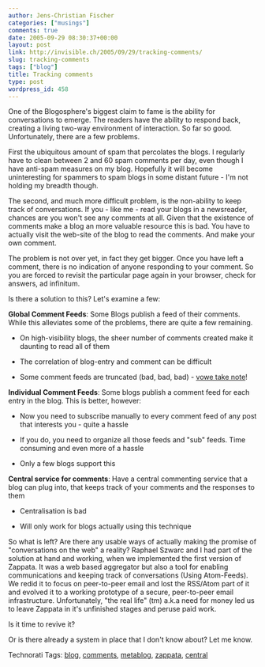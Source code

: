 ```yaml
---
author: Jens-Christian Fischer
categories: ["musings"]
comments: true
date: 2005-09-29 08:30:37+00:00
layout: post
link: http://invisible.ch/2005/09/29/tracking-comments/
slug: tracking-comments
tags: ["blog"]
title: Tracking comments
type: post
wordpress_id: 458
---
```



One of the Blogosphere's biggest claim to fame is the ability for conversations to emerge. The readers have the ability to respond back, creating a living two-way environment of interaction. So far so good. Unfortunately, there are a few problems. 



First the ubiquitous amount of spam that percolates the blogs. I regularly have to clean between 2 and 60 spam comments per day, even though I have anti-spam measures on my blog. Hopefully it will become uninteresting for spammers to spam blogs in some distant future - I'm not holding my breadth though.



The second, and much more difficult problem, is the non-ability to keep track of conversations. If you - like me - read your blogs in a newsreader, chances are you won't see any comments at all. Given that the existence of comments make a blog an more valuable resource this is bad. You have to actually visit the web-site of the blog to read the comments. And make your own comment. 



The problem is not over yet, in fact they get bigger. Once you have left a comment, there is no indication of anyone responding to your comment. So you are forced to revisit the particular page again in your browser, check for answers, ad infinitum.



Is there a solution to this? Let's examine a few:



**Global Comment Feeds**: Some Blogs publish a feed of their comments. While this alleviates some of the problems, there are quite a few remaining. 




  * On high-visibility blogs, the sheer number of comments created make it daunting to read all of them


  * The correlation of blog-entry and comment can be difficult


  * Some comment feeds are truncated (bad, bad, bad) - [vowe take note](http://vowe.net/archives/006355.html)!




**Individual Comment Feeds**: Some blogs publish a comment feed for each entry in the blog. This is better, however:




  * Now you need to subscribe manually to every comment feed of any post that interests you - quite a hassle


  * If you do, you need to organize all those feeds and "sub" feeds. Time consuming and even more of a hassle


  * Only a few blogs support this




**Central service for comments**: Have a central commenting service that a blog can plug into, that keeps track of your comments and the responses to them




  * Centralisation is bad


  * Will only work for blogs actually using this technique




So what is left? Are there any usable ways of actually making the promise of "conversations on the web" a reality? Raphael Szwarc and I had part of the solution at hand and working, when we implemented the first version of Zappata. It was a web based aggregator but also a tool for enabling communications and keeping track of conversations (Using Atom-Feeds). We redid it to focus on peer-to-peer email and lost the RSS/Atom part of it and evolved it to a working prototype of a secure, peer-to-peer email infrastructure. Unfortunately, "the real life" (tm) a.k.a need for money led us to leave Zappata in it's unfinished stages and peruse paid work.



Is it time to revive it?



Or is there already a system in place that I don't know about? Let me know. 





Technorati Tags: [blog](http://technorati.com/tag/blog), [comments](http://technorati.com/tag/comments), [metablog](http://technorati.com/tag/metablog), [zappata](http://technorati.com/tag/zappata), [central](http://technorati.com/tag/central)

